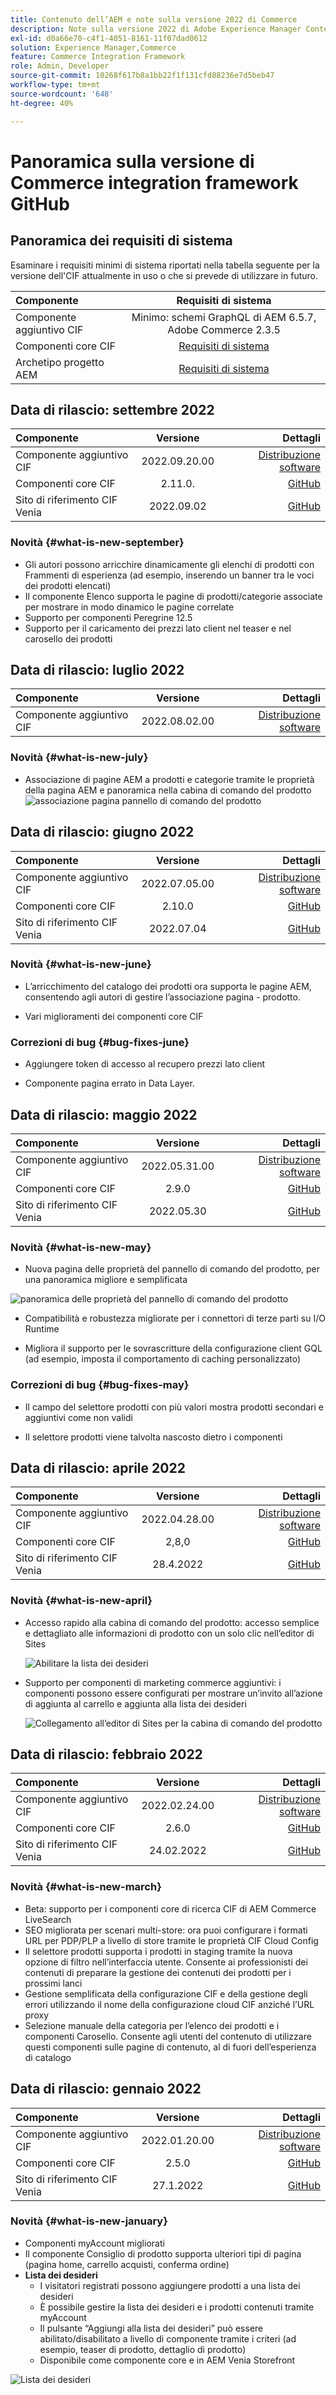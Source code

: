 ```yaml
---
title: Contenuto dell’AEM e note sulla versione 2022 di Commerce
description: Note sulla versione 2022 di Adobe Experience Manager Content and Commerce.
exl-id: d0a66e70-c4f1-4051-8161-11f07dad0612
solution: Experience Manager,Commerce
feature: Commerce Integration Framework
role: Admin, Developer
source-git-commit: 10268f617b8a1bb22f1f131cfd88236e7d5beb47
workflow-type: tm+mt
source-wordcount: '648'
ht-degree: 40%

---
```


# Panoramica sulla versione di Commerce integration framework GitHub

## Panoramica dei requisiti di sistema

Esaminare i requisiti minimi di sistema riportati nella tabella seguente per la versione dell&#39;CIF attualmente in uso o che si prevede di utilizzare in futuro.

| Componente | Requisiti di sistema |
|:-------|:-----:|
| Componente aggiuntivo CIF | Minimo: schemi GraphQL di AEM 6.5.7, Adobe Commerce 2.3.5 |
| Componenti core CIF | [Requisiti di sistema](https://github.com/adobe/aem-core-cif-components/blob/master/VERSIONS.md) |
| Archetipo progetto AEM | [Requisiti di sistema](https://github.com/adobe/aem-project-archetype/blob/master/VERSIONS.md) |

## Data di rilascio: settembre 2022

| Componente | Versione | Dettagli |
|:-------|:-----:|---------------------:|
| Componente aggiuntivo CIF | 2022.09.20.00 | [Distribuzione software](https://experience.adobe.com/#/downloads/content/software-distribution/en/aem.html?package=%2Fcontent%2Fsoftware-distribution%2Fen%2Fdetails.html%2Fcontent%2Fdam%2Faem%2Fpublic%2Faem-commerce-addon-65-2022.09.20.00.zip) |
| Componenti core CIF | 2.11.0. | [GitHub](https://github.com/adobe/aem-core-cif-components/releases/tag/core-cif-components-reactor-2.11.0) |
| Sito di riferimento CIF Venia | 2022.09.02 | [GitHub](https://github.com/adobe/aem-cif-guides-venia/releases/tag/venia-2022.09.02) |

### Novità {#what-is-new-september}

* Gli autori possono arricchire dinamicamente gli elenchi di prodotti con Frammenti di esperienza (ad esempio, inserendo un banner tra le voci dei prodotti elencati)
* Il componente Elenco supporta le pagine di prodotti/categorie associate per mostrare in modo dinamico le pagine correlate
* Supporto per componenti Peregrine 12.5
* Supporto per il caricamento dei prezzi lato client nel teaser e nel carosello dei prodotti

## Data di rilascio: luglio 2022

| Componente | Versione | Dettagli |
|:-------|:-----:|---------------------:|
| Componente aggiuntivo CIF | 2022.08.02.00 | [Distribuzione software](https://experience.adobe.com/#/downloads/content/software-distribution/en/aem.html?package=%2Fcontent%2Fsoftware-distribution%2Fen%2Fdetails.html%2Fcontent%2Fdam%2Faem%2Fpublic%2Faem-commerce-addon-65-2022.08.02.00.zip) |

### Novità {#what-is-new-july}

* Associazione di pagine AEM a prodotti e categorie tramite le proprietà della pagina AEM e panoramica nella cabina di comando del prodotto
  ![associazione pagina pannello di comando del prodotto](/help/assets/CIF/product_cockpit_page_association.png)

## Data di rilascio: giugno 2022

| Componente | Versione | Dettagli |
|:-------|:-----:|---------------------:|
| Componente aggiuntivo CIF | 2022.07.05.00 | [Distribuzione software](https://experience.adobe.com/#/downloads/content/software-distribution/en/aem.html?package=%2Fcontent%2Fsoftware-distribution%2Fen%2Fdetails.html%2Fcontent%2Fdam%2Faem%2Fpublic%2Faem-commerce-addon-65-2022.07.05.00.zip) |
| Componenti core CIF | 2.10.0 | [GitHub](https://github.com/adobe/aem-core-cif-components/releases/tag/core-cif-components-reactor-2.10.0) |
| Sito di riferimento CIF Venia | 2022.07.04 | [GitHub](https://github.com/adobe/aem-cif-guides-venia/releases/tag/venia-2022.07.04) |

### Novità {#what-is-new-june}

* L’arricchimento del catalogo dei prodotti ora supporta le pagine AEM, consentendo agli autori di gestire l’associazione pagina - prodotto.

* Vari miglioramenti dei componenti core CIF

### Correzioni di bug {#bug-fixes-june}

* Aggiungere token di accesso al recupero prezzi lato client

* Componente pagina errato in Data Layer.

## Data di rilascio: maggio 2022

| Componente | Versione | Dettagli |
|:-------|:-----:|---------------------:|
| Componente aggiuntivo CIF | 2022.05.31.00 | [Distribuzione software](https://experience.adobe.com/#/downloads/content/software-distribution/en/aem.html?package=%2Fcontent%2Fsoftware-distribution%2Fen%2Fdetails.html%2Fcontent%2Fdam%2Faem%2Fpublic%2Faem-commerce-addon-65-2022.05.31.00.zip) |
| Componenti core CIF | 2.9.0 | [GitHub](https://github.com/adobe/aem-core-cif-components/releases/tag/core-cif-components-reactor-2.9.0) |
| Sito di riferimento CIF Venia | 2022.05.30 | [GitHub](https://github.com/adobe/aem-cif-guides-venia/releases/tag/venia-2022.05.30) |

### Novità {#what-is-new-may}

* Nuova pagina delle proprietà del pannello di comando del prodotto, per una panoramica migliore e semplificata

![panoramica delle proprietà del pannello di comando del prodotto](/help/assets/CIF/product_cockpit_properties_overview.png)

* Compatibilità e robustezza migliorate per i connettori di terze parti su I/O Runtime

* Migliora il supporto per le sovrascritture della configurazione client GQL (ad esempio, imposta il comportamento di caching personalizzato)

### Correzioni di bug {#bug-fixes-may}

* Il campo del selettore prodotti con più valori mostra prodotti secondari e aggiuntivi come non validi

* Il selettore prodotti viene talvolta nascosto dietro i componenti

## Data di rilascio: aprile 2022

| Componente | Versione | Dettagli |
|:-------|:-----:|---------------------:|
| Componente aggiuntivo CIF | 2022.04.28.00 | [Distribuzione software](https://experience.adobe.com/#/downloads/content/software-distribution/en/aem.html?package=%2Fcontent%2Fsoftware-distribution%2Fen%2Fdetails.html%2Fcontent%2Fdam%2Faem%2Fpublic%2Faem-commerce-addon-65-2022.04.28.00.zip) |
| Componenti core CIF | 2,8,0 | [GitHub](https://github.com/adobe/aem-core-cif-components/releases/tag/core-cif-components-reactor-2.8.0) |
| Sito di riferimento CIF Venia | 28.4.2022 | [GitHub](https://github.com/adobe/aem-cif-guides-venia/releases/tag/venia-2022.04.28) |

### Novità {#what-is-new-april}

* Accesso rapido alla cabina di comando del prodotto: accesso semplice e dettagliato alle informazioni di prodotto con un solo clic nell’editor di Sites

  ![Abilitare la lista dei desideri](/help/assets/CIF/enable-wishlist.png)

* Supporto per componenti di marketing commerce aggiuntivi: i componenti possono essere configurati per mostrare un’invito all’azione di aggiunta al carrello e aggiunta alla lista dei desideri

  ![Collegamento all’editor di Sites per la cabina di comando del prodotto](/help/assets/CIF/sites-editor-shortcut-to-cockpit.png)

## Data di rilascio: febbraio 2022

| Componente | Versione | Dettagli |
|:-------|:-----:|---------------------:|
| Componente aggiuntivo CIF | 2022.02.24.00 | [Distribuzione software](https://experience.adobe.com/#/downloads/content/software-distribution/en/aem.html?package=%2Fcontent%2Fsoftware-distribution%2Fen%2Fdetails.html%2Fcontent%2Fdam%2Faem%2Fpublic%2Faem-commerce-addon-65-2022.02.24.00.zip) |
| Componenti core CIF | 2.6.0 | [GitHub](https://github.com/adobe/aem-core-cif-components/releases/tag/core-cif-components-reactor-2.6.0) |
| Sito di riferimento CIF Venia | 24.02.2022 | [GitHub](https://github.com/adobe/aem-cif-guides-venia/releases/tag/venia-2022.02.24) |

### Novità {#what-is-new-march}

* Beta: supporto per i componenti core di ricerca CIF di AEM Commerce LiveSearch
* SEO migliorata per scenari multi-store: ora puoi configurare i formati URL per PDP/PLP a livello di store tramite le proprietà CIF Cloud Config
* Il selettore prodotti supporta i prodotti in staging tramite la nuova opzione di filtro nell’interfaccia utente. Consente ai professionisti dei contenuti di preparare la gestione dei contenuti dei prodotti per i prossimi lanci
* Gestione semplificata della configurazione CIF e della gestione degli errori utilizzando il nome della configurazione cloud CIF anziché l’URL proxy
* Selezione manuale della categoria per l’elenco dei prodotti e i componenti Carosello. Consente agli utenti del contenuto di utilizzare questi componenti sulle pagine di contenuto, al di fuori dell’esperienza di catalogo

## Data di rilascio: gennaio 2022

| Componente | Versione | Dettagli |
|:-------|:-----:|---------------------:|
| Componente aggiuntivo CIF | 2022.01.20.00 | [Distribuzione software](https://experience.adobe.com/#/downloads/content/software-distribution/en/aem.html?package=%2Fcontent%2Fsoftware-distribution%2Fen%2Fdetails.html%2Fcontent%2Fdam%2Faem%2Fpublic%2Faem-commerce-addon-65-2022.01.20.00.zip) |
| Componenti core CIF | 2.5.0 | [GitHub](https://github.com/adobe/aem-core-cif-components/releases/tag/core-cif-components-reactor-2.5.0) |
| Sito di riferimento CIF Venia | 27.1.2022 | [GitHub](https://github.com/adobe/aem-cif-guides-venia/releases/tag/venia-2022.01.27) |

### Novità {#what-is-new-january}

* Componenti myAccount migliorati
* Il componente Consiglio di prodotto supporta ulteriori tipi di pagina (pagina home, carrello acquisti, conferma ordine)
* **Lista dei desideri**
   * I visitatori registrati possono aggiungere prodotti a una lista dei desideri
   * È possibile gestire la lista dei desideri e i prodotti contenuti tramite myAccount
   * Il pulsante “Aggiungi alla lista dei desideri” può essere abilitato/disabilitato a livello di componente tramite i criteri (ad esempio, teaser di prodotto, dettaglio di prodotto)
   * Disponibile come componente core e in AEM Venia Storefront

![Lista dei desideri](/help/assets/CIF/wishlist.png)
